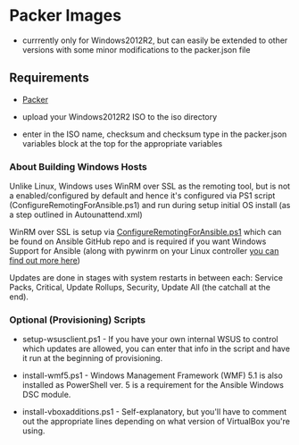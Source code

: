 # Packer Images

* currrently only for Windows2012R2, but can easily be extended to other versions with some minor modifications to the packer.json file

## Requirements

* [Packer](https://www.packer.io/)

* upload your Windows2012R2 ISO to the iso directory
* enter in the ISO name, checksum and checksum type in the packer.json variables block at the top for the appropriate variables

### About Building Windows Hosts

Unlike Linux, Windows uses WinRM over SSL as the remoting tool, but is not a enabled/configured by default and hence it's configured via PS1 script (ConfigureRemotingForAnsible.ps1) and run during setup initial OS install (as a step outlined in Autounattend.xml)

WinRM over SSL is setup via [ConfigureRemotingForAnsible.ps1](https://github.com/ansible/ansible/blob/devel/examples/scripts/ConfigureRemotingForAnsible.ps1) which can be found on Ansible GitHub repo and is required if you want Windows Support for Ansible (along with pywinrm on your Linux controller [you can find out more here](http://docs.ansible.com/ansible/latest/intro_windows.html))

Updates are done in stages with system restarts in between each: Service Packs, Critical, Update Rollups, Security, Update All (the catchall at the end).

### Optional (Provisioning) Scripts

* setup-wsusclient.ps1 - If you have your own internal WSUS to control which updates are allowed, you can enter that info in the script and have it run at the beginning of provisioning.

* install-wmf5.ps1 - Windows Management Framework (WMF) 5.1 is also installed as PowerShell ver. 5 is a requirement for the Ansible Windows DSC module.

* install-vboxadditions.ps1 - Self-explanatory, but you'll have to comment out the appropriate lines depending on what version of VirtualBox you're using. 
